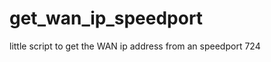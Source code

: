 get_wan_ip_speedport
====================

little script to get the WAN ip address from an speedport 724
